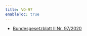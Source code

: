 ```yaml
---
title: VO-97
enableToc: true
---
```


* [Bundesgesetzblatt II Nr. 97/2020](https://www.ris.bka.gv.at/eli/bgbl/II/2020/97)
